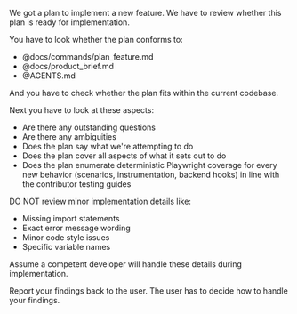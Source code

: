We got a plan to implement a new feature. We have to review whether this plan is ready for implementation.

You have to look whether the plan conforms to:

- @docs/commands/plan_feature.md
- @docs/product_brief.md
- @AGENTS.md

And you have to check whether the plan fits within the current codebase.

Next you have to look at these aspects:

- Are there any outstanding questions
- Are there any ambiguities
- Does the plan say what we're attempting to do
- Does the plan cover all aspects of what it sets out to do
- Does the plan enumerate deterministic Playwright coverage for every new behavior (scenarios, instrumentation, backend hooks) in line with the contributor testing guides

DO NOT review minor implementation details like:
- Missing import statements
- Exact error message wording
- Minor code style issues
- Specific variable names

Assume a competent developer will handle these details during implementation.

Report your findings back to the user. The user has to decide how to handle your findings.
